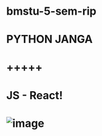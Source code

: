 # bmstu-5-sem-rip
# PYTHON JANGA 
# +++++
# JS - React!
# ![image](https://user-images.githubusercontent.com/62965405/147278570-37b7678b-794f-4815-88f6-1f550b015b7d.png)
